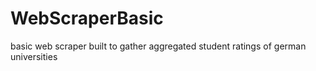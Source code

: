 # WebScraperBasic
basic web scraper built to gather aggregated student ratings of german universities 
